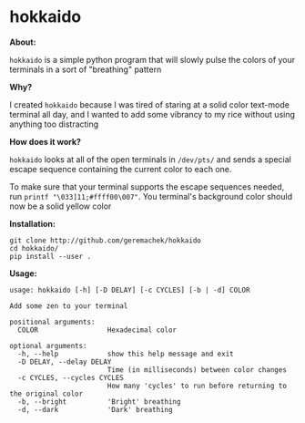 # hokkaido

**About:**

```hokkaido``` is a simple python program that will slowly pulse the colors of your terminals in a sort of "breathing" pattern

**Why?**

I created ```hokkaido``` because I was tired of staring at a solid color text-mode terminal all day, and I wanted to add some vibrancy to my rice without using anything too distracting

**How does it work?**

```hokkaido``` looks at all of the open terminals in ```/dev/pts/``` and sends a special escape sequence containing the current color to each one.

To make sure that your terminal supports the escape sequences needed, run ```printf "\033]11;#ffff00\007"```. You terminal's background color should now be a solid yellow color

**Installation:**

```
git clone http://github.com/geremachek/hokkaido
cd hokkaido/
pip install --user .
```

**Usage:**

```
usage: hokkaido [-h] [-D DELAY] [-c CYCLES] [-b | -d] COLOR

Add some zen to your terminal

positional arguments:
  COLOR                 Hexadecimal color

optional arguments:
  -h, --help            show this help message and exit
  -D DELAY, --delay DELAY
                        Time (in milliseconds) between color changes
  -c CYCLES, --cycles CYCLES
                        How many 'cycles' to run before returning to the original color
  -b, --bright          'Bright' breathing
  -d, --dark            'Dark' breathing
```
